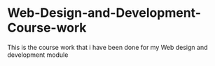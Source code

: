 # Web-Design-and-Development-Course-work
This is the course work that i have been done for my Web design and development module
